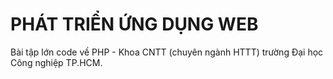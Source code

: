 # PHÁT TRIỂN ỨNG DỤNG WEB
Bài tập lớn code về PHP - Khoa CNTT (chuyên ngành HTTT) trường Đại học Công nghiệp TP.HCM.
